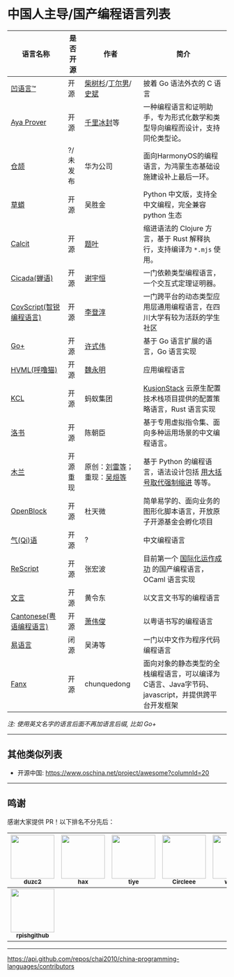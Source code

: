 # 中国人主导/国产编程语言列表

<!-- 保持拼音有序 -->

| 语言名称 | 是否开源 | 作者 | 简介 |
|---|---|---|---|
| [凹语言™](https://wa-lang.org) | 开源 | [柴树杉](https://github.com/chai2010)/[丁尔男](https://github.com/3dgen)/[史斌](https://github.com/benshi001) | 披着 Go 语法外衣的 C 语言 |
| [Aya Prover](https://github.com/aya-prover/aya-dev/) | 开源 | [千里冰封](https://github.com/ice1000)等 | 一种编程语言和证明助手，专为形式化数学和类型导向编程而设计，支持同伦类型论。 |
| [仓颉](https://baike.baidu.com/item/%E4%BB%93%E9%A2%89/58954708) | ?/未发布 | 华为公司 | 面向HarmonyOS的编程语言，为鸿蒙生态基础设施建设补上最后一环。
| [草蟒](https://gitee.com/laowu2019_admin/cpython) | 开源 | 吴胜金 | Python 中文版，支持全中文编程，完全兼容 python 生态
| [Calcit](https://calcit-lang.org/) | 开源 | [题叶](https://github.com/tiye) | 缩进语法的 Clojure 方言，基于 Rust 解释执行，支持编译为 `*.mjs` 使用。 |
| [Cicada(蝉语)](https://github.com/cicada-lang/cicada) | 开源 | [谢宇恒](https://github.com/xieyuheng) | 一门依赖类型编程语言，一个交互式定理证明器。 |
| [CovScript(智锐编程语言)](https://github.com/covscript) | 开源 | [李登淳](https://github.com/mikecovlee) | 一门跨平台的动态类型应用层通用编程语言，在四川大学有较为活跃的学生社区 |
| [Go+](https://github.com/goplus/gop) | 开源 | [许式伟](https://github.com/xushiwei) | 基于 Go 语言扩展的语言，Go 语言实现 |
| [HVML(呼噜猫)](https://hvml.fmsoft.cn/) | 开源 | [魏永明](https://github.com/VincentWei) | 应用编程语言
| [KCL](https://github.com/KusionStack/KCLVM) | 开源 | 蚂蚁集团| [KusionStack](https://github.com/KusionStack/kusion) 云原生配置技术栈项目提供的配置策略语言，Rust 语言实现 |
| [洛书](https://gitee.com/chen-chaochen/lpk) | 开源 | 陈朝臣 | 基于专用虚拟指令集、面向多种运用场景的中文编程语言。 |
| [木兰](https://gitee.com/MulanRevive/mulan-rework) | 开源重现 | 原创：[刘雷等](https://news.sciencenet.cn/htmlnews/2020/1/434911.shtm)；重现：[吴烜等](https://gitee.com/MulanRevive/mulan-rework/contributors) | 基于 Python 的编程语言，语法设计包括 [用大括号取代强制缩进](https://zhuanlan.zhihu.com/p/103893370) 等等。
| [OpenBlock](https://gitee.com/openblock/openblock) | 开源 | 杜天微 | 简单易学的、面向业务的图形化脚本语言，开放原子开源基金会孵化项目 |
| [气(Qi)语](https://github.com/AnonymousAAArdvark/qi/blob/master/README.zh.md) | 开源 | ? | 中文编程语言 |
| [ReScript](https://rescript-lang.org) | 开源 | 张宏波 | 目前第一个 [国际化运作成功](https://forum.rescript-lang.org/) 的国产编程语言，OCaml 语言实现 |
| [文言](https://wy-lang.org/) | 开源 | 黄令东 | 以文言文书写的编程语言 |
| [Cantonese(粤语编程语言)](https://github.com/StepfenShawn/Cantonese) | 开源 | [萧伟俊](https://github.com/StepfenShawn) | 以粤语书写的编程语言 |
| [易语言](http://www.dywt.com.cn/) | 闭源 | 吴涛等 | 一门以中文作为程序代码编程语言  |
| [Fanx](http://fanx.dev/) | 开源 | chunquedong | 面向对象的静态类型的全栈编程语言，可以编译为C语言、Java字节码、javascript，并提供跨平台开发框架  |

*注: 使用英文名字的语言后面不再加语言后缀, 比如 Go+*

----

## 其他类似列表

- 开源中国: https://www.oschina.net/project/awesome?columnId=20

----

## 鸣谢

感谢大家提供 PR！以下排名不分先后：

<!--
1. get contributors.json
// https://api.github.com/repos/chai2010/china-programming-languages/contributors

2. go run gen_contributors.go
3. replace contributors table
-->

| [<img src="https://avatars.githubusercontent.com/u/564778?v=4" width="100px;"/><br /><sub><b>duzc2</b></sub>](https://github.com/duzc2) | [<img src="https://avatars.githubusercontent.com/u/159840?v=4" width="100px;"/><br /><sub><b>hax</b></sub>](https://github.com/hax) | [<img src="https://avatars.githubusercontent.com/u/449224?v=4" width="100px;"/><br /><sub><b>tiye</b></sub>](https://github.com/tiye) | [<img src="https://avatars.githubusercontent.com/u/13297542?v=4" width="100px;"/><br /><sub><b>Circleee</b></sub>](https://github.com/Circleee) | [<img src="https://avatars.githubusercontent.com/u/21377464?v=4" width="100px;"/><br /><sub><b>wrpota</b></sub>](https://github.com/wrpota) | [<img src="https://avatars.githubusercontent.com/u/46193371?v=4" width="100px;"/><br /><sub><b>hellodword</b></sub>](https://github.com/hellodword) | [<img src="https://avatars.githubusercontent.com/u/27857504?v=4" width="100px;"/><br /><sub><b>liuduanfei</b></sub>](https://github.com/liuduanfei) |
| :---: | :---: | :---: | :---: | :---: | :---: | :---: |
| [<img src="https://avatars.githubusercontent.com/u/39160142?v=4" width="100px;"/><br /><sub><b>rpishgithub</b></sub>](https://github.com/rpishgithub) |

----

https://api.github.com/repos/chai2010/china-programming-languages/contributors
